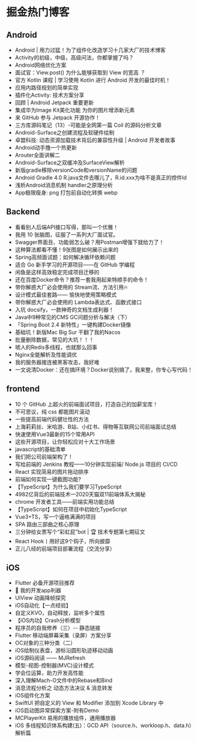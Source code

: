 # 掘金热门博客
## Android
* Android | 用力过猛！为了组件化改造学习十几家大厂的技术博客
* Activity的初级，中级，高级问法，你都掌握了吗？
* Android网络优化方案
* 面试官：View.post() 为什么能够获取到 View 的宽高 ？
* 官方 Kotlin 课程 | 学习使用 Kotlin 进行 Android 开发的最佳时机！
* 应用内路径规划的简单实现
* 插件化Activity: 技术方案分享
* 回顾 | Android Jetpack 重要更新
* 集成华为Image Kit美化功能 为你的图片增添新元素
* 来 GitHub 参与 Jetpack 开源协作！
* 三方库源码笔记（13）-可能是全网第一篇 Coil 的源码分析文章
* Android-Surface之创建流程及软硬件绘制
* 卓盟科技: 动态资源加载技术背后的兼容性升级 | Android 开发者故事
* Android动手撸一个热更新
* Arouter全面讲解二
* Android-Surface之双缓冲及SurfaceView解析
* 新版gradle移除versionCode和versionName的问题
* Android Gradle 4.0 R.java文件去哪儿了，R.id.xxx为啥不是真正的控件Id
* 浅析Android消息机制 handler之原理分析
* App极限瘦身: png 打包前自动化转换 webp

## Backend
* 看看别人后端API接口写得，那叫一个优雅！
* 我用 10 张脑图，征服了一系列大厂面试官。
* Swagger界面丑、功能弱怎么破？用Postman增强下就给力了！
* 这种算法都看不懂！9张图是如何展示出来的
* Spring高频面试题：如何解决循环依赖问题
* 适合 Go 新手学习的开源项目——在 GitHub 学编程
* 闲鱼是这样高效稳定完成项目迁移的
* 还在百度Docker命令？推荐一套我用起来特顺手的命令！
* 带你解惑大厂必会使用的 Stream流、方法引用🔥
* 设计模式最佳套路—— 愉快地使用策略模式
* 带你解惑大厂必会使用的 Lambda表达式、函数式接口
* 入坑 docsify，一款神奇的文档生成利器！
* Java中9种常见的CMS GC问题分析与解决（下）
* 「Spring Boot 2.4 新特性」一键构建Docker镜像
* 基础坑！新版Mac Big Sur 干翻了我的Nacos
* 批量删除数据，常见的大坑！！！
* 唬人的Redis多线程，也就那么回事
* Nginx全能解析及性能调优
* 我的服务器接连被黑客攻击，我好难
* 一文说清Docker：还在搞环境？Docker说别搞了，我来整，你专心写代码！

## frontend
* 10 个 GitHub 上超火的前端面试项目，打造自己的加薪宝库！
* 不可思议，纯 css 都能图片滚动
* 一些提高前端代码健壮性的方法
* 上海莉莉丝、米哈游、B站、小红书、得物等互联网公司前端面试总结
* 快速使用Vue3最新的15个常用API
* 这些开源项目，让你轻松应对十大工作场景
* javascript的基础清单
* 我们把公司前端架构了！
* 写给前端的 Jenkins 教程——10分钟实现前端/ Node.js 项目的 CI/CD
* React 实现简易的图片拖动排序
* 前端如何实现一键截图功能?
* 【TypeScript】为什么我们要学习TypeScript
* 4982亿背后的前端技术—2020天猫双11前端体系大揭秘
* chrome 开发者工具——前端实用功能总结
* 【TypeScript】如何在项目中初始化TypeScript
* Vue3+TS，写一个逼格满满的项目
* SPA 路由三部曲之核心原理
* 三分钟给女票写个“彩虹屁”bot | 🏆 技术专题第七期征文
* React Hook丨用好这9个钩子，所向披靡
* 正儿八经的前端项目部署流程（交流分享）

## iOS
* Flutter 必备开源项目推荐
* 🐻 我的开发app利器
* UIView 动画降帧探究
* iOS自动化【一点经验】
* 自定义KVO，自动释放，监听多个属性
* 【iOS内功】Crash分析模型
* 程序员的自我修养（三）-- 静态链接
* Flutter 移动端屏幕采集（录屏）方案分享
* OC对象的三种分类（二）
* iOS绘制仪表盘，游标沿圆形轨迹移动动画
* iOS源码阅读 —— MJRefresh
* 模型-视图-控制器(MVC)设计模式
* 学会位运算，助力开发高性能
* 深入理解Mach-O文件中的Rebase和Bind
* 消息流程分析之 动态方法决议 & 消息转发
* iOS组件化方案
* SwiftUI 把自定义的 View 和 Modifier 添加到 Xcode Library 中
* iOS启动图异常探索方案-附有Demo
* MCPlayerKit 易用的播放组件，通用播放器
* iOS 多线程知识体系构建(五)：GCD API（source.h、workloop.h、data.h）解析篇

